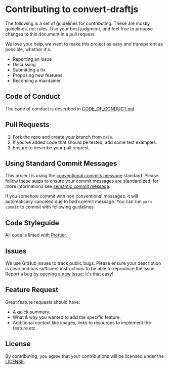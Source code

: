 # Contributing to convert-draftjs

The following is a set of guidelines for contributing. These are mostly guidelines, not rules. Use your best judgment, and feel free to propose changes to this document in a pull request.

We love your help, we want to make this project as easy and transparent as possible, whether it's:

-   Reporting an issue
-   Discussing
-   Submitting a fix
-   Proposing new features
-   Becoming a maintainer

## Code of Conduct

The code of conduct is described in [CODE_OF_CONDUCT.md](CODE_OF_CONDUCT.md).

## Pull Requests

1. Fork the repo and create your branch from `main`.
2. If you've added code that should be tested, add some test examples.
3. Ensure to describe your pull request.

## Using Standard Commit Messages

This project is using the [conventional commits message](https://www.conventionalcommits.org/en/v1.0.0-beta.2/) standard. Please follow these steps to ensure your
commit messages are standardized, for more informations see [semantic commit message](https://gist.github.com/joshbuchea/6f47e86d2510bce28f8e7f42ae84c716).

If you somehow commit with non conventional messages, it will automatically canceled due to bad commit message. You can run `yarn commit` to commit with following guidelines

## Code Styleguide

All code is linted with [Prettier](https://prettier.io/).

## Issues

We use GitHub issues to track public bugs. Please ensure your description is
clear and has sufficient instructions to be able to reproduce the issue. Report a bug by <a href="https://github.com/resqiar/convert-draftjs/issues">opening a new issue</a>; it's that easy!

## Feature Request

Great feature requests should have:

-   A quick summary.
-   What & why you wanted to add the specific feature.
-   Additional context like images, links to resources to implement the feature etc.

## License

By contributing, you agree that your contributions will be licensed
under the [LICENSE](LICENSE).
